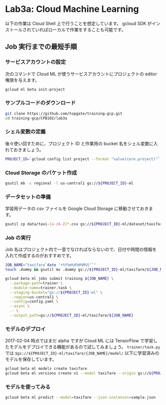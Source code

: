# Lab3a: Cloud Machine Learning

以下の作業は Cloud Shell 上で行うことを想定しています。
gcloud SDK がインストールされていればローカルで作業をすることも可能です。

## Job 実行までの最短手順

### サービスアカウントの設定

次のコマンドで Cloud ML が使うサービスアカウントにプロジェクトの editor 権限を与えます。

```sh
gcloud ml beta init-project
```

### サンプルコードのダウンロード

```sh
git clone https://github.com/topgate/training-gcp.git
cd training-gcp/CPB102/lab3a
```

### シェル変数の定義

後々使い回すために、プロジェクト ID と作業用の bucket 名をシェル変数に入れておきましょう。

```sh
PROJECT_ID=`gcloud config list project --format "value(core.project)"`
```

### Cloud Storage のバケット作成

```sh
gsutil mb -c regional -l us-central1 gs://${PROJECT_ID}-ml
```

### データセットの準備

学習用データの csv ファイルを Google Cloud Storage に移動させておきます。

```sh
gsutil cp data/taxi-[a-zA-Z]*.csv gs://${PROJECT_ID}-ml/dataset/taxifare/
```

### Job の実行

Job 名はプロジェクト内で一意でなければならないので、日付や時間の情報を入れて作成するのがおすすめです。

```sh
JOB_NAME="taxifare`date '+%Y%m%d%H%M%S'`"
touch .dummy && gsutil mv .dummy gs://${PROJECT_ID}-ml/taxifare/${JOB_NAME}/model/

gcloud beta ml jobs submit training ${JOB_NAME} \
  --package-path=trainer \
  --module-name=trainer.task \
  --staging-bucket="gs://${PROJECT_ID}-ml" \
  --region=us-central1 \
  --config=config.yaml \
  --async \
  -- \
  --output_path=gs://${PROJECT_ID}-ml/taxifare/${JOB_NAME}
```

### モデルのデプロイ

2017-02-04 時点ではまだ alpha ですが Cloud ML には TensorFlow で学習したモデルをデプロイできる機能があるので試してみましょう。
`trainer/task.py` では `$gs://${PROJECT_ID}-ml/taxifare/{JOB_NAME}/model/` 以下に学習済みのモデルを保存しています。

```sh
gcloud beta ml models create taxifare
gcloud beta ml versions create v1 --model taxifare --origin gs://${PROJECT_ID}-ml/taxifare/${JOB_NAME}/model --async
```

### モデルを使ってみる

```sh
gcloud beta ml predict --model=taxifare --json-instances=sample.json
```
